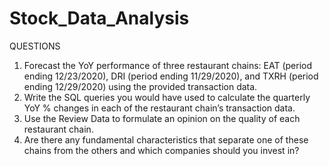 # Stock_Data_Analysis

QUESTIONS

1. Forecast the YoY performance of three restaurant chains: EAT (period ending 12/23/2020), DRI (period ending 11/29/2020), and TXRH (period ending 12/29/2020) using the provided transaction data. 
2. Write the SQL queries you would have used to calculate the quarterly YoY % changes in each of the restaurant chain’s transaction data.
3. Use the Review Data to formulate an opinion on the quality of each restaurant chain.
4. Are there any fundamental characteristics that separate one of these chains from the others and which companies should you invest in?
